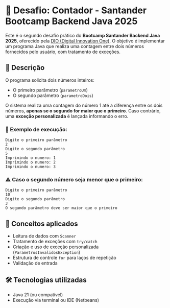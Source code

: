 # 📘 Desafio: Contador - Santander Bootcamp Backend Java 2025

Este é o segundo desafio prático do **Bootcamp Santander Backend Java 2025**, oferecido pela [DIO (Digital Innovation One)](https://www.dio.me/). O objetivo é implementar um programa Java que realiza uma contagem entre dois números fornecidos pelo usuário, com tratamento de exceções.

## 🧾 Descrição

O programa solicita dois números inteiros:

- O primeiro parâmetro (`parametroUm`)
- O segundo parâmetro (`parametroDois`)

O sistema realiza uma contagem do número 1 até a diferença entre os dois números, **apenas se o segundo for maior que o primeiro**. Caso contrário, uma **exceção personalizada** é lançada informando o erro.

### 🧪 Exemplo de execução:
```
Digite o primeiro parâmetro
2
Digite o segundo parâmetro
5
Imprimindo o numero: 1
Imprimindo o numero: 2
Imprimindo o numero: 3
```
### ⚠️ Caso o segundo número seja menor que o primeiro:
```
Digite o primeiro parâmetro
10
Digite o segundo parâmetro
3
O segundo parâmetro deve ser maior que o primeiro
```
## 📌 Conceitos aplicados

- Leitura de dados com `Scanner`
- Tratamento de exceções com `try/catch`
- Criação e uso de exceção personalizada (`ParametrosInvalidosException`)
- Estrutura de controle `for` para laços de repetição
- Validação de entrada

## 🛠 Tecnologias utilizadas

- Java 21 (ou compatível)
- Execução via terminal ou IDE (Netbeans)
